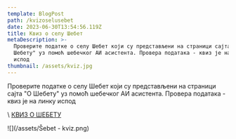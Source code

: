 ```yaml
---
template: BlogPost
path: /kvizoselusebet
date: 2023-06-30T13:54:56.119Z
title: Квиз о селу Шебет
metaDescription: >-
  Проверите податке о селу Шебет који су представљени на страници сајта "О
  Шебету" уз помоћ шебечког АИ асистента. Провера података - квиз је на линку
  испод
thumbnail: /assets/kviz.jpg
---
```

Проверите податке о селу Шебет који су представљени на страници сајта "О Шебету" уз помоћ шебечког АИ асистента. Провера података - квиз је на линку испод

\    [ КВИЗ О ШЕБЕТУ](https://www.chatnode.ai/embed/c4c4645a70a7bcd0)

![](/assets/Šebet - kviz.png)
